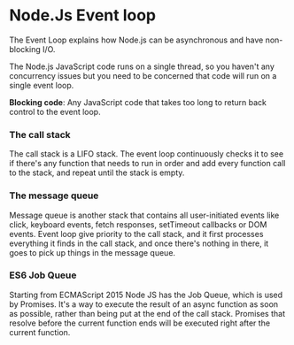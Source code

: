 # Node.Js Event loop

The Event Loop explains how Node.js can be asynchronous and have non-blocking I/O.

The Node.js JavaScript code runs on a single thread, so you haven't any concurrency issues but you need to be concerned that code will run on a single event loop.

**Blocking code**: Any JavaScript code that takes too long to return back control to the event loop.

### The call stack

The call stack is a LIFO stack. The event loop continuously checks it to see if there's any function that needs to run in order and add every function call to the stack, and repeat until the stack is empty.

### The message queue

Message queue is another stack that contains all user-initiated events like click, keyboard events, fetch responses, setTimeout callbacks or DOM events.
Event loop give priority to the call stack, and it first processes everything it finds in the call stack, and once there's nothing in there, it goes to pick up things in the message queue.

### ES6 Job Queue

Starting from ECMAScript 2015 Node JS has the Job Queue, which is used by Promises. It's a way to execute the result of an async function as soon as possible, rather than being put at the end of the call stack.
Promises that resolve before the current function ends will be executed right after the current function.
